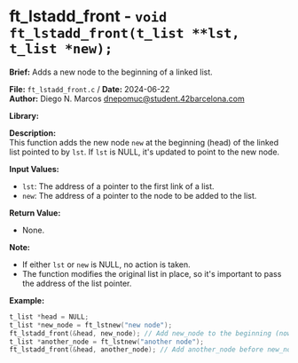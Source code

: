 # ft_lstadd_front - `void ft_lstadd_front(t_list **lst, t_list *new);`

**Brief:**
Adds a new node to the beginning of a linked list.

**File:** `ft_lstadd_front.c` / **Date:** 2024-06-22  
**Author:** Diego N. Marcos <dnepomuc@student.42barcelona.com>

**Library:**



**Description:**  
This function adds the new node `new` at the beginning (head) of the linked list pointed to by `lst`.  If `lst` is NULL, it's updated to point to the new node.

**Input Values:**  
* `lst`: The address of a pointer to the first link of a list.
* `new`: The address of a pointer to the node to be added to the list.

**Return Value:**  
* None.

**Note:**  
- If either `lst` or `new` is NULL, no action is taken. 
- The function modifies the original list in place, so it's important to pass the address of the list pointer.

**Example:**  
```c
t_list *head = NULL;
t_list *new_node = ft_lstnew("new node");
ft_lstadd_front(&head, new_node); // Add new_node to the beginning (now head)
t_list *another_node = ft_lstnew("another node");
ft_lstadd_front(&head, another_node); // Add another_node before new_node
```
